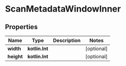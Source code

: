 
# ScanMetadataWindowInner

## Properties
Name | Type | Description | Notes
------------ | ------------- | ------------- | -------------
**width** | **kotlin.Int** |  |  [optional]
**height** | **kotlin.Int** |  |  [optional]



